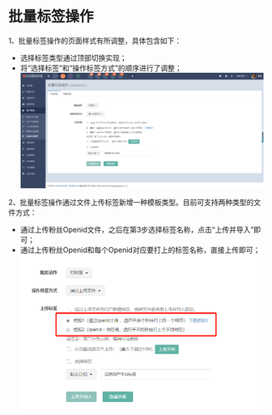# 批量标签操作

1、批量标签操作的页面样式有所调整，具体包含如下：

* 选择标签类型通过顶部切换实现；
* 将“选择标签”和“操作标签方式”的顺序进行了调整；![](/assets/1521800618%281%29.jpg)

2、批量标签操作通过文件上传标签新增一种模板类型。目前可支持两种类型的文件方式：

* 通过上传粉丝Openid文件，之后在第3步选择标签名称，点击“上传并导入”即可；
* 通过上传粉丝Openid和每个Openid对应要打上的标签名称，直接上传即可；![](/assets/import.png)



